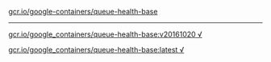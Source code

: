 [gcr.io/google-containers/queue-health-base](https://hub.docker.com/r/abcz/queue-health-base/tags/) 

----
[gcr.io/google_containers/queue-health-base:v20161020 √](https://hub.docker.com/r/abcz/queue-health-base/tags/)

[gcr.io/google_containers/queue-health-base:latest √](https://hub.docker.com/r/abcz/queue-health-base/tags/)

